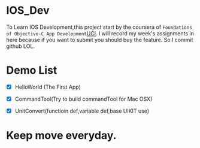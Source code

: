 # IOS_Dev

To Learn IOS Development,this project start by the coursera of `Foundations of Objective-C App Development`[UCI](https://www.coursera.org/learn/objective-c/home/welcome). I will record my week's assignments in here because if you want to submit you should buy the feature. So I commit github LOL.

# Demo List

- [x] HelloWorld (The First App)
- [x] CommandTool(Try to build commandTool for Mac OSX)
- [x] UnitConvert(functioin def,variable def,base UIKIT use) 


# Keep move everyday.